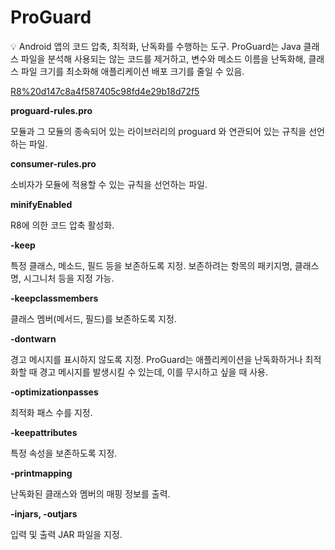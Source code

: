 # ProGuard

<aside>
💡 Android 앱의 코드 압축, 최적화, 난독화를 수행하는 도구.
ProGuard는 Java 클래스 파일을 분석해 사용되는 않는 코드를 제거하고, 변수와 메소드 이름을 난독화해, 클래스 파일 크기를 최소화해 애플리케이션 배포 크기를 줄일 수 있음.

</aside>

[R8%20d147c8a4f587405c98fd4e29b18d72f5](R8%20d147c8a4f587405c98fd4e29b18d72f5)

**proguard-rules.pro**

모듈과 그 모듈의 종속되어 있는 라이브러리의 proguard 와 연관되어 있는 규칙을 선언하는 파일.

**consumer-rules.pro**

소비자가 모듈에 적용할 수 있는 규칙을 선언하는 파일.

**minifyEnabled**

R8에 의한 코드 압축 활성화.

**-keep**

특정 클래스, 메소드, 필드 등을 보존하도록 지정. 보존하려는 항목의 패키지명, 클래스명, 시그니처 등을 지정 가능.

**-keepclassmembers**

클래스 멤버(메서드, 필드)를 보존하도록 지정.

**-dontwarn**

경고 메시지를 표시하지 않도록 지정. ProGuard는 애플리케이션을 난독화하거나 최적화할 때 경고 메시지를 발생시킬 수 있는데, 이를 무시하고 싶을 때 사용.

**-optimizationpasses**

최적화 패스 수를 지정.

**-keepattributes**

특정 속성을 보존하도록 지정.

**-printmapping**

난독화된 클래스와 멤버의 매핑 정보를 출력.

**-injars, -outjars**

입력 및 출력 JAR 파일을 지정.